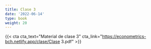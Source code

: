 ```yaml
---
title: Clase 3
date: '2022-06-14'
type: book
weight: 20
---
```



{{< cta cta_text="Material de clase 3" cta_link="https://econometrics-bch.netlify.app/clase/Clase 3.pdf" >}}

